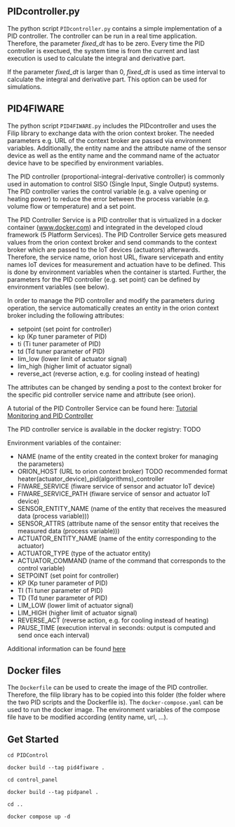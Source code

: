 ## PIDcontroller.py
The python script `PIDcontroller.py` contains a simple implementation of a PID controller.
The controller can be run in a real time application. Therefore, the parameter *fixed_dt*
has to be zero. Every time the PID controller is exectued, the system time is from the current and last execution is used to calculate 
the integral and derivative part.

If the parameter *fixed_dt* is larger than 0, *fixed_dt* is used as time interval to calculate the integral and derivative part.
This option can be used for simulations.

## PID4FIWARE
The python script `PID4FIWARE.py` includes the PIDcontroller and uses the Filip library to exchange data with the orion context broker.
The needed parameters e.g. URL of the context broker are passed via environment variables.
Additionally, the entity name and the attribute name of the sensor device as well 
as the entity name and the command name of the actuator device have to be specified by environment variables.

The PID controller (proportional-integral-derivative controller) is commonly used in automation to control SISO (Single Input, Single Output) systems. The PID controller varies the control variable (e.g. a valve opening or heating power) to reduce the error between the process variable (e.g. volume flow or temperature) and a set point. 

The PID Controller Service is a PID controller that is virtualized in a docker container (www.docker.com) and integrated in the developed cloud framework (5 Platform Services). The PID Controller Service gets measured values from the orion context broker and send commands to the context broker which are passed to the IoT devices (actuators) afterwards. Therefore, the service name, orion host URL, fiware servicepath and entity names IoT devices for measurement and actuation have to be defined. This is done by environment variables when the container is started. Further, the parameters for the PID controller (e.g. set point) can be defined by environment variables (see below).

In order to manage the PID controller and modify the parameters during operation, the service automatically creates an entity in the orion context broker including the following attributes:


*    setpoint (set point for controller)
*    kp (Kp tuner parameter of PID)
*    ti (Ti tuner parameter of PID)
*    td (Td tuner parameter of PID)
*    lim_low (lower limit of actuator signal)
*    lim_high (higher limit of actuator signal)
*    reverse_act (reverse action, e.g. for cooling instead of heating)


The attributes can be changed by sending a post to the context broker for the specific pid controller service name and attribute (see orion).

A tutorial of the PID Controller Service can be found here: [Tutorial Monitoring and PID Controller](https://git.rwth-aachen.de/EBC/Team_BA/projects/n5geh/services/n5geh.services.controller/-/tree/master/Tutorial)

The PID controller service is available in the docker registry: TODO

Environment variables of the container:

*    NAME (name of the entity created in the context broker for managing the parameters)
*    ORION_HOST (URL to orion context broker) TODO recommended format heater(actuator_device)_pid(algorithms)_controller
*    FIWARE_SERVICE (fiware service of sensor and actuator IoT device)
*    FIWARE_SERVICE_PATH (fiware service of sensor and actuator IoT device)
*    SENSOR_ENTITY_NAME (name of the entity that receives the measured data (process variable)))
*    SENSOR_ATTRS (attribute name of the sensor entity that receives the measured data (process variable)))
*    ACTUATOR_ENTITY_NAME (name of the entity corresponding to the actuator)
*    ACTUATOR_TYPE (type of the actuator entity)
*    ACTUATOR_COMMAND (name of the command that corresponds to the control variable)
*    SETPOINT (set point for controller)
*    KP (Kp tuner parameter of PID)
*    TI (Ti tuner parameter of PID)
*    TD (Td tuner parameter of PID)
*    LIM_LOW (lower limit of actuator signal)
*    LIM_HIGH (higher limit of actuator signal)
*    REVERSE_ACT (reverse action, e.g. for cooling instead of heating)
*    PAUSE_TIME (execution interval in seconds: output is computed and send once each interval)

Additional information can be found [here](https://wiki.n5geh.de/pages/viewpage.action?spaceKey=EN&title=PID+Controller+Service)

## Docker files
The `Dockerfile` can be used to create the image of the PID controller. 
Therefore, the filip library has to be copied into this folder (the folder where the two PID scripts and the Dockerfile is).
The `docker-compose.yaml` can be used to run the docker image. The environment variables of the compose file have to be modified according (entity name, url, ...).

## Get Started
`cd PIDControl`

`docker build --tag pid4fiware .`

`cd control_panel`

`docker build --tag pidpanel .`

`cd ..`

`docker compose up -d`